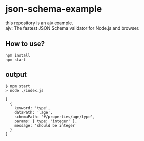 # json-schema-example
this repository is an [ajv](https://github.com/ajv-validator/ajv) example.  
ajv: The fastest JSON Schema validator for Node.js and browser. 

## How to use?
```
npm install
npm start
```

## output
```
$ npm start
> node ./index.js

[
  {
    keyword: 'type',
    dataPath: '.age',
    schemaPath: '#/properties/age/type',
    params: { type: 'integer' },
    message: 'should be integer'
  }
]
```
